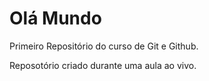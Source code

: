 # Olá Mundo

Primeiro Repositório do curso de Git e Github.

Reposotório criado durante uma aula ao vivo.